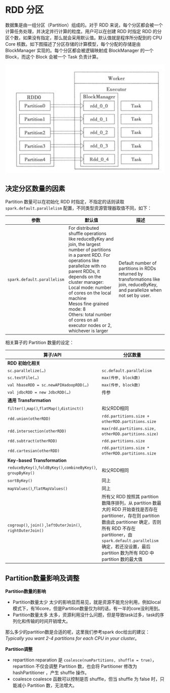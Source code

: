 # RDD 分区

数据集是由一组分区（Partition）组成的。对于 RDD 来说，每个分区都会被一个计算任务处理，并决定并行计算的粒度。用户可以在创建 RDD 时指定 RDD 的分区个数，如果没有指定，那么就会采用默认值。默认值就是程序所分配到的 CPU Core 核数。如下图描述了分区存储的计算模型，每个分配的存储是由 BlockManager 实现的。每个分区都会被逻辑映射成 BlockManager 的一个 Block，而这个 Block 会被一个 Task 负责计算。

![image-20200703135515885](images/image-20200703135515885.png)

## 决定分区数量的因素

Partition 数量可以在初始化 RDD 时指定，不指定的话则读取 `spark.default.parallelism` 配置，不同类型资源管理器取值不同，如下：

| 参数                        | 默认值                                                                                                                                                                                                                                                                                                                                                                        | 描述                                                                                                                           |
| --------------------------- | ----------------------------------------------------------------------------------------------------------------------------------------------------------------------------------------------------------------------------------------------------------------------------------------------------------------------------------------------------------------------------- | ------------------------------------------------------------------------------------------------------------------------------ |
| `spark.default.parallelism` | For distributed shuffle operations like reduceByKey and join, the largest number of partitions in a parent RDD. For operations like parallelize with no parent RDDs, it depends on the cluster manager:<br/>Local mode: number of cores on the local machine<br/>Mesos fine grained mode: 8<br/>Others: total number of cores on all executor nodes or 2, whichever is larger | Default number of partitions in RDDs returned by transformations like join, reduceByKey, and parallelize when not set by user. |

相关算子的 Partition 数量的设定：

| 算子/API                                                       | 分区数量                                                                                                                                                                                                                                                                        |
| -------------------------------------------------------------- | ------------------------------------------------------------------------------------------------------------------------------------------------------------------------------------------------------------------------------------------------------------------------------- |
| **RDD 初始化相关**                                             |                                                                                                                                                                                                                                                                                 |
| `sc.parallelize(…)`                                            | `sc.default.parallelism`                                                                                                                                                                                                                                                        |
| `sc.textFile(…)`                                               | `max(传参, block数)`                                                                                                                                                                                                                                                            |
| `val hbaseRDD = sc.newAPIHadoopRDD(…)`                         | `max(传参, block数)`                                                                                                                                                                                                                                                            |
| `val jdbcRDD = new JdbcRDD(…)`                                 | 传参                                                                                                                                                                                                                                                                            |
| **通用 Transformation**                                        |                                                                                                                                                                                                                                                                                 |
| `filter()`,`map()`,`flatMap()`,`distinct()`                    | 和父RDD相同                                                                                                                                                                                                                                                                     |
| `rdd.union(otherRDD)`                                          | `rdd.partitions.size + otherRDD.partitions.size`                                                                                                                                                                                                                                |
| `rdd.intersection(otherRDD)`                                   | `max(rdd.partitions.size, otherRDD.partitions.size)`                                                                                                                                                                                                                            |
| `rdd.subtract(otherRDD)`                                       | `rdd.partitions.size`                                                                                                                                                                                                                                                           |
| `rdd.cartesian(otherRDD)`                                      | `rdd.partitions.size * otherRDD.partitions.size`                                                                                                                                                                                                                                |
| **Key-based Transformation**                                   |                                                                                                                                                                                                                                                                                 |
| `reduceByKey()`,`foldByKey()`,`combineByKey()`, `groupByKey()` | 和父RDD相同                                                                                                                                                                                                                                                                     |
| `sortByKey()`                                                  | 同上                                                                                                                                                                                                                                                                            |
| `mapValues()`,`flatMapValues()`                                | 同上                                                                                                                                                                                                                                                                            |
| `cogroup()`, `join()` ,`leftOuterJoin()`, `rightOuterJoin()`   | 所有父 RDD 按照其 partition 数降序排列，从 partition 数最大的 RDD 开始查找是否存在 partitioner，存在则 partition 数由此 partitioner 确定，否则所有 RDD 不存在 partitioner，由 `spark.default.parallelism` 确定，若还没设置，最后 partition 数为所有 RDD 中 partition 数的最大值 |

## Partition数量影响及调整

**Partition数量的影响**

- Partition数量太少 
    太少的影响显而易见，就是资源不能充分利用，例如local模式下，有16core，但是Partition数量仅为8的话，有一半的core没利用到。
- Partition数量太多 
    太多，资源利用没什么问题，但是导致task过多，task的序列化和传输的时间开销增大。

那么多少的partition数是合适的呢，这里我们参考spark doc给出的建议：*Typically you want 2-4 partitions for each CPU in your cluster*。

**Partition调整**

- repartition 
    reparation 是 `coalesce(numPartitions, shuffle = true)`，repartition 不仅会调整 Partition 数，也会将 Partitioner 修改为 hashPartitioner ，产生 shuffle 操作。
- coalesce 
    coalesce 函数可以控制是否 shuffle，但当 shuffle 为 false 时，只能减小 Partition 数，无法增大。